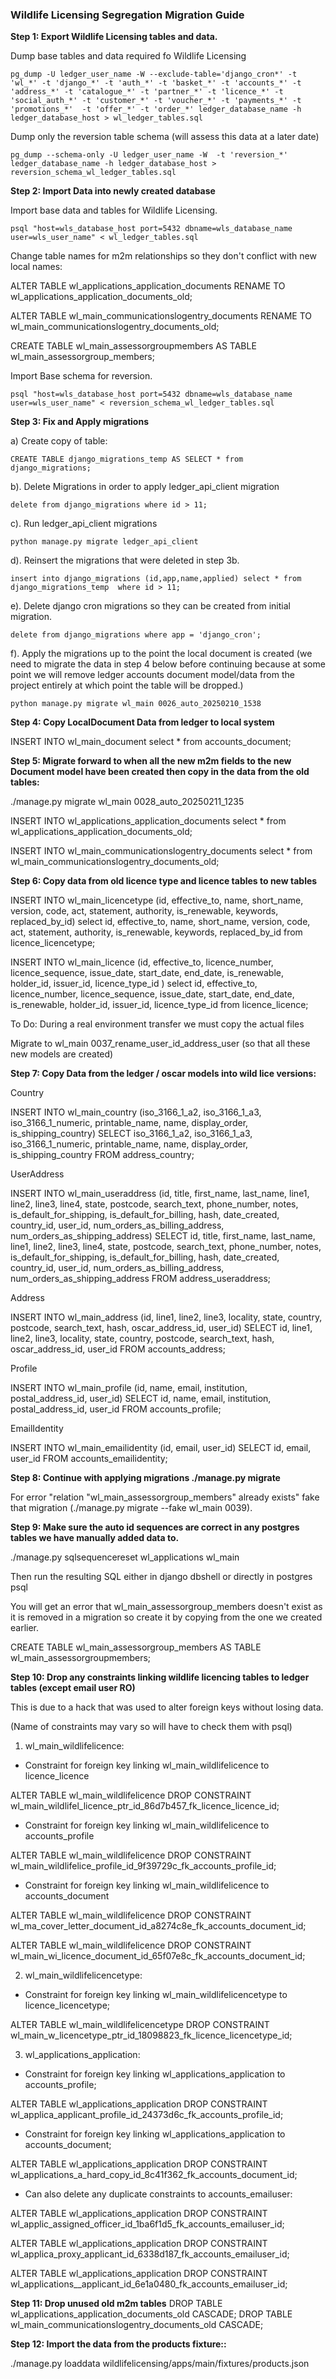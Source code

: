 ### Wildlife Licensing Segregation Migration Guide

**Step 1: Export Wildlife Licensing tables and data.**

Dump base tables and data required fo Wildlife Licensing

```
pg_dump -U ledger_user_name -W --exclude-table='django_cron*' -t 'wl_*' -t 'django_*' -t 'auth_*' -t 'basket_*' -t 'accounts_*' -t 'address_*' -t 'catalogue_*' -t 'partner_*' -t 'licence_*' -t 'social_auth_*' -t 'customer_*' -t 'voucher_*' -t 'payments_*' -t 'promotions_*'  -t 'offer_*' -t 'order_*' ledger_database_name -h ledger_database_host > wl_ledger_tables.sql
```

Dump only the reversion table schema (will assess this data at a later date)

```
pg_dump --schema-only -U ledger_user_name -W  -t 'reversion_*' ledger_database_name -h ledger_database_host > reversion_schema_wl_ledger_tables.sql
```

**Step 2: Import Data into newly created database**

Import base data and tables for Wildlife Licensing.

```
psql "host=wls_database_host port=5432 dbname=wls_database_name user=wls_user_name" < wl_ledger_tables.sql
```

Change table names for m2m relationships so they don't conflict with new local names:

ALTER TABLE wl_applications_application_documents
RENAME TO wl_applications_application_documents_old;

ALTER TABLE wl_main_communicationslogentry_documents
RENAME TO wl_main_communicationslogentry_documents_old;

<!-- For this one we will keep the old data but the table needs to be renamed -->

CREATE TABLE wl_main_assessorgroupmembers AS TABLE wl_main_assessorgroup_members;

Import Base schema for reversion.

```
psql "host=wls_database_host port=5432 dbname=wls_database_name user=wls_user_name" < reversion_schema_wl_ledger_tables.sql
```

**Step 3: Fix and Apply migrations**

a) Create copy of table:

```
CREATE TABLE django_migrations_temp AS SELECT * from django_migrations;

```

b). Delete Migrations in order to apply ledger_api_client migration

```
delete from django_migrations where id > 11;
```

c). Run ledger_api_client migrations

```
python manage.py migrate ledger_api_client
```

d). Reinsert the migrations that were deleted in step 3b.

```
insert into django_migrations (id,app,name,applied) select * from  django_migrations_temp  where id > 11;
```

e). Delete django cron migrations so they can be created from initial migration.

```
delete from django_migrations where app = 'django_cron';
```

f). Apply the migrations up to the point the local document is created
(we need to migrate the data in step 4 below before continuing
because at some point we will remove ledger accounts document model/data from the project
entirely at which point the table will be dropped.)

```
python manage.py migrate wl_main 0026_auto_20250210_1538
```

**Step 4: Copy LocalDocument Data from ledger to local system**

INSERT INTO wl_main_document select \* from accounts_document;

**Step 5: Migrate forward to when all the new m2m fields to the new Document model have been created then copy in the data from the old tables:**

./manage.py migrate wl_main 0028_auto_20250211_1235

INSERT INTO wl_applications_application_documents select \* from wl_applications_application_documents_old;

INSERT INTO wl_main_communicationslogentry_documents select \* from wl_main_communicationslogentry_documents_old;

**Step 6: Copy data from old licence type and licence tables to new tables**

INSERT INTO wl_main_licencetype (id, effective_to, name, short_name, version, code, act, statement, authority, is_renewable, keywords, replaced_by_id) select id, effective_to, name, short_name, version, code, act, statement, authority, is_renewable, keywords, replaced_by_id from licence_licencetype;

INSERT INTO wl_main_licence (id, effective_to, licence_number, licence_sequence, issue_date, start_date, end_date, is_renewable, holder_id, issuer_id, licence_type_id
) select id, effective_to, licence_number, licence_sequence, issue_date, start_date, end_date, is_renewable, holder_id, issuer_id, licence_type_id
from licence_licence;

To Do: During a real environment transfer we must copy the actual files

Migrate to wl_main 0037_rename_user_id_address_user (so that all these new models are created)

**Step 7: Copy Data from the ledger / oscar models into wild lice versions:**

Country

INSERT INTO wl_main_country (iso_3166_1_a2, iso_3166_1_a3, iso_3166_1_numeric, printable_name, name, display_order, is_shipping_country) SELECT iso_3166_1_a2, iso_3166_1_a3, iso_3166_1_numeric, printable_name, name, display_order, is_shipping_country FROM address_country;

UserAddress

INSERT INTO wl_main_useraddress (id, title, first_name, last_name, line1, line2, line3, line4, state, postcode, search_text, phone_number, notes, is_default_for_shipping, is_default_for_billing, hash, date_created, country_id, user_id, num_orders_as_billing_address, num_orders_as_shipping_address) SELECT id, title, first_name, last_name, line1, line2, line3, line4, state, postcode, search_text, phone_number, notes, is_default_for_shipping, is_default_for_billing, hash, date_created, country_id, user_id, num_orders_as_billing_address, num_orders_as_shipping_address FROM address_useraddress;

Address

INSERT INTO wl_main_address (id, line1, line2, line3, locality, state, country, postcode, search_text, hash, oscar_address_id, user_id) SELECT id, line1, line2, line3, locality, state, country, postcode, search_text, hash, oscar_address_id, user_id FROM accounts_address;

Profile

INSERT INTO wl_main_profile (id, name, email, institution, postal_address_id, user_id) SELECT id, name, email, institution, postal_address_id, user_id FROM accounts_profile;

EmailIdentity

INSERT INTO wl_main_emailidentity (id, email, user_id) SELECT id, email, user_id FROM accounts_emailidentity;

**Step 8: Continue with applying migrations ./manage.py migrate**

For error "relation "wl_main_assessorgroup_members" already exists" fake that migration (./manage.py migrate --fake wl_main 0039).

**Step 9: Make sure the auto id sequences are correct in any postgres tables we have manually added data to.**

./manage.py sqlsequencereset wl_applications wl_main

Then run the resulting SQL either in django dbshell or directly in postgres psql

You will get an error that wl_main_assessorgroup_members doesn't exist as it is removed in a migration so create it by copying
from the one we created earlier.

CREATE TABLE wl_main_assessorgroup_members AS TABLE wl_main_assessorgroupmembers;

**Step 10: Drop any constraints linking wildlife licencing tables to ledger tables (except email user RO)**

This is due to a hack that was used to alter foreign keys without losing data.

(Name of constraints may vary so will have to check them with psql)

1. wl_main_wildlifelicence:

- Constraint for foreign key linking wl_main_wildlifelicence to licence_licence

ALTER TABLE wl_main_wildlifelicence
DROP CONSTRAINT wl_main_wildlifel_licence_ptr_id_86d7b457_fk_licence_licence_id;

- Constraint for foreign key linking wl_main_wildlifelicence to accounts_profile

ALTER TABLE wl_main_wildlifelicence
DROP CONSTRAINT wl_main_wildlifelice_profile_id_9f39729c_fk_accounts_profile_id;

- Constraint for foreign key linking wl_main_wildlifelicence to accounts_document

ALTER TABLE wl_main_wildlifelicence
DROP CONSTRAINT wl_ma_cover_letter_document_id_a8274c8e_fk_accounts_document_id;

ALTER TABLE wl_main_wildlifelicence
DROP CONSTRAINT wl_main_wi_licence_document_id_65f07e8c_fk_accounts_document_id;

2. wl_main_wildlifelicencetype:

- Constraint for foreign key linking wl_main_wildlifelicencetype to licence_licencetype;

ALTER TABLE wl_main_wildlifelicencetype
DROP CONSTRAINT wl_main_w_licencetype_ptr_id_18098823_fk_licence_licencetype_id;

3. wl_applications_application:

- Constraint for foreign key linking wl_applications_application to accounts_profile;

ALTER TABLE wl_applications_application
DROP CONSTRAINT wl_applica_applicant_profile_id_24373d6c_fk_accounts_profile_id;

- Constraint for foreign key linking wl_applications_application to accounts_document;

ALTER TABLE wl_applications_application
DROP CONSTRAINT wl_applications_a_hard_copy_id_8c41f362_fk_accounts_document_id;

- Can also delete any duplicate constraints to accounts_emailuser:

ALTER TABLE wl_applications_application
DROP CONSTRAINT wl_applic_assigned_officer_id_1ba6f1d5_fk_accounts_emailuser_id;

ALTER TABLE wl_applications_application
DROP CONSTRAINT wl_applica_proxy_applicant_id_6338d187_fk_accounts_emailuser_id;

ALTER TABLE wl_applications_application
DROP CONSTRAINT wl_applications\_\_applicant_id_6e1a0480_fk_accounts_emailuser_id;

**Step 11: Drop unused old m2m tables**
DROP TABLE wl_applications_application_documents_old CASCADE;
DROP TABLE wl_main_communicationslogentry_documents_old CASCADE;

**Step 12: Import the data from the products fixture::**

./manage.py loaddata wildlifelicensing/apps/main/fixtures/products.json
